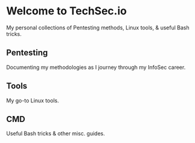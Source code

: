 # Welcome to TechSec.io
My personal collections of Pentesting methods, Linux tools, & useful Bash tricks.

## Pentesting
Documenting my methodologies as I journey through my InfoSec career.

## Tools
My go-to Linux tools.

## CMD
Useful Bash tricks & other misc. guides.
